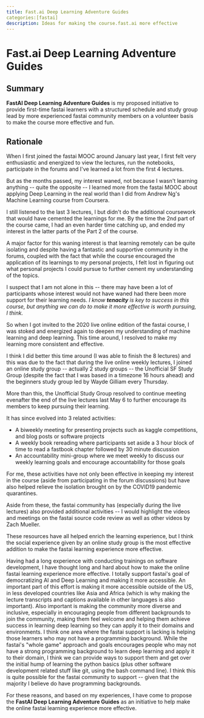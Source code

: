 ```yaml
---
title: Fast.ai Deep Learning Adventure Guides
categories:[fastai]
description: Ideas for making the course.fast.ai more effective
---
```

# Fast.ai Deep Learning Adventure Guides

## Summary
**FastAI Deep Learning Adventure Guides** is my proposed initiative to provide first-time fastai learners with a structured schedule and study group lead by more experienced fastai community members on a volunteer basis to make the course more effective and fun.
## Rationale
When I first joined the fastai MOOC around January last year, I first felt very enthusiastic and energized to view the lectures, run the notebooks, participate in the forums and I've learned a lot from the first 4 lectures. 

But as the months passed, my interest waned, not because I wasn't learning anything -- quite the opposite -- I learned more from the fastai MOOC about applying Deep Learning in the real world than I did from Andrew Ng's Machine Learning course from Coursera. 

I still listened to the last 3 lectures, I but didn't do the additional coursework that would have cemented the learnings for me. 
By the time the 2nd part of the course came, I had an even harder time catching up, and ended my interest in the latter parts of the Part 2 of the course.

A major factor for this waning interest is that learning remotely can be quite isolating and despite having a fantastic and supportive community in the forums, coupled with the fact that while the course encouraged the application of its learnings to my personal projects, I felt lost in figuring out what personal projects I could pursue to further cement my understanding of the topics.
 
I suspect that I am not alone in this -- there may have been a lot of participants whose interest would not have waned had there been more support for their learning needs. _I know **tenacity** is key to success in this course, but anything we can do to make it more effective is worth pursuing, I think._

So when I got invited to the 2020 live online edition of the fastai course, I was stoked and energized again to deepen my understanding of machine learning and deep learning. 
This time around, I resolved to make my learning more consistent and effective. 

I think I did better this time around (I was able to finish the 8 lectures) and this was due to the fact that during the live online weekly lectures, I joined an online study group -- actually 2 study groups -- the Unofficial SF Study Group (despite the fact that I was based in a timezone 16 hours ahead) and the beginners study group led by Wayde Gilliam every Thursday. 

More than this, the Unofficial Study Group resolved to continue meeting evenafter the end of the live lectures last May 6 to further encourage its members to keep pursuing their learning. 

It has since evolved into 3 related activities:
* A biweekly meeting for presenting projects such as kaggle competitions, and blog posts or software projects
* A weekly book rereading where participants set aside a 3 hour block of time to read a fastbook chapter followed by 30 minute discussion
* An accountability mini-group where we meet weekly to discuss our weekly learning goals and encourage accountability for those goals 

For me, these activities have not only been effective in keeping my interest in the course (aside from participating in the forum discussions) but have also helped relieve the isolation brought on by the COVID19 pandemic quarantines.

Aside from these, the fastai community has (especially during the live lectures) also provided additional activities -- I would highlight the videos and meetings on the fastai source code review as well as other videos by Zach Mueller.
 
These resources have all helped enrich the learning experience, but I think the social experience given by an online study group is the most effective addition to make the fastai learning experience more effective. 

Having had a long experience with conducting trainings on software development, I have thought long and hard about how to make the online fastai learning experience more effective. 
I totally support fastai's goal of democratizing AI and Deep Learning and making it more accessible. 
An important part of this effort is making it more accessible outside of the US, in less developed countries like Asia and Africa (which is why making the lecture transcripts and captions available in other languages is also important).
Also important is making the community more diverse and inclusive, especially in encouraging people from different backgrounds to join the community, making them feel welcome and helping them achieve success in learning deep learning so they can apply it to their domains and environments.
I think one area where the fastai support is lacking is helping those learners who may not have a programming background.
While the fastai's "whole game" approach and goals encourages people  who may not have a strong programming background to learn deep learning and apply it to their domain, I think we can provide ways to support them and get over the initial hump of learning the python basics (plus other software development related stuff like git, using the bash command line).
I think this is quite possible for the fastai community to support -- given that the majority I believe do have programming backgrounds.
  
For these reasons, and based on my experiences, I have come to propose the **FastAI Deep Learning Adventure Guides** as an initiative to help make the online fastai learning experience more effective.
